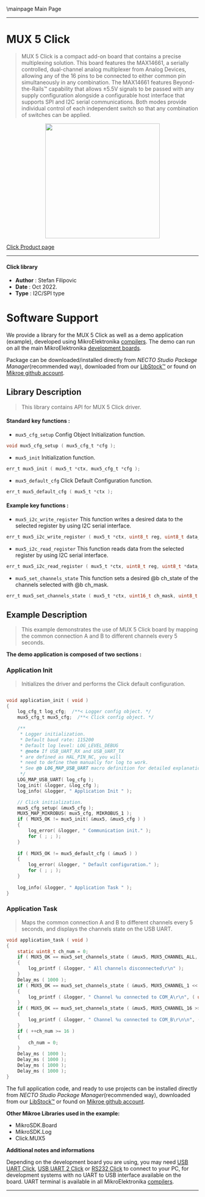 \mainpage Main Page

---
# MUX 5 Click

> MUX 5 Click is a compact add-on board that contains a precise multiplexing solution. This board features the MAX14661, a serially controlled, dual-channel analog multiplexer from Analog Devices, allowing any of the 16 pins to be connected to either common pin simultaneously in any combination. The MAX14661 features Beyond-the-Rails™ capability that allows ±5.5V signals to be passed with any supply configuration alongside a configurable host interface that supports SPI and I2C serial communications. Both modes provide individual control of each independent switch so that any combination of switches can be applied.

<p align="center">
  <img src="https://download.mikroe.com/images/click_for_ide/mux5_click.png" height=300px>
</p>

[Click Product page](https://www.mikroe.com/mux-5-click)

---


#### Click library

- **Author**        : Stefan Filipovic
- **Date**          : Oct 2022.
- **Type**          : I2C/SPI type


# Software Support

We provide a library for the MUX 5 Click
as well as a demo application (example), developed using MikroElektronika
[compilers](https://www.mikroe.com/necto-studio).
The demo can run on all the main MikroElektronika [development boards](https://www.mikroe.com/development-boards).

Package can be downloaded/installed directly from *NECTO Studio Package Manager*(recommended way), downloaded from our [LibStock&trade;](https://libstock.mikroe.com) or found on [Mikroe github account](https://github.com/MikroElektronika/mikrosdk_click_v2/tree/master/clicks).

## Library Description

> This library contains API for MUX 5 Click driver.

#### Standard key functions :

- `mux5_cfg_setup` Config Object Initialization function.
```c
void mux5_cfg_setup ( mux5_cfg_t *cfg );
```

- `mux5_init` Initialization function.
```c
err_t mux5_init ( mux5_t *ctx, mux5_cfg_t *cfg );
```

- `mux5_default_cfg` Click Default Configuration function.
```c
err_t mux5_default_cfg ( mux5_t *ctx );
```

#### Example key functions :

- `mux5_i2c_write_register` This function writes a desired data to the selected register by using I2C serial interface.
```c
err_t mux5_i2c_write_register ( mux5_t *ctx, uint8_t reg, uint8_t data_in );
```

- `mux5_i2c_read_register` This function reads data from the selected register by using I2C serial interface.
```c
err_t mux5_i2c_read_register ( mux5_t *ctx, uint8_t reg, uint8_t *data_out );
```

- `mux5_set_channels_state` This function sets a desired @b ch_state of the channels selected with @b ch_mask.
```c
err_t mux5_set_channels_state ( mux5_t *ctx, uint16_t ch_mask, uint8_t ch_state );
```

## Example Description

> This example demonstrates the use of MUX 5 Click board by mapping the common connection A and B to different channels every 5 seconds.

**The demo application is composed of two sections :**

### Application Init

> Initializes the driver and performs the Click default configuration.

```c

void application_init ( void )
{
    log_cfg_t log_cfg;  /**< Logger config object. */
    mux5_cfg_t mux5_cfg;  /**< Click config object. */

    /** 
     * Logger initialization.
     * Default baud rate: 115200
     * Default log level: LOG_LEVEL_DEBUG
     * @note If USB_UART_RX and USB_UART_TX 
     * are defined as HAL_PIN_NC, you will 
     * need to define them manually for log to work. 
     * See @b LOG_MAP_USB_UART macro definition for detailed explanation.
     */
    LOG_MAP_USB_UART( log_cfg );
    log_init( &logger, &log_cfg );
    log_info( &logger, " Application Init " );

    // Click initialization.
    mux5_cfg_setup( &mux5_cfg );
    MUX5_MAP_MIKROBUS( mux5_cfg, MIKROBUS_1 );
    if ( MUX5_OK != mux5_init( &mux5, &mux5_cfg ) )
    {
        log_error( &logger, " Communication init." );
        for ( ; ; );
    }
    
    if ( MUX5_OK != mux5_default_cfg ( &mux5 ) )
    {
        log_error( &logger, " Default configuration." );
        for ( ; ; );
    }
    
    log_info( &logger, " Application Task " );
}

```

### Application Task

> Maps the common connection A and B to different channels every 5 seconds, and displays the channels state on the USB UART.

```c
void application_task ( void )
{
    static uint8_t ch_num = 0;
    if ( MUX5_OK == mux5_set_channels_state ( &mux5, MUX5_CHANNEL_ALL, MUX5_CHANNEL_STATE_HIGH_Z ) )
    {
        log_printf ( &logger, " All channels disconnected\r\n" );
    }
    Delay_ms ( 1000 );
    if ( MUX5_OK == mux5_set_channels_state ( &mux5, MUX5_CHANNEL_1 << ch_num, MUX5_CHANNEL_STATE_COM_A ) )
    {
        log_printf ( &logger, " Channel %u connected to COM_A\r\n", ( uint16_t ) ( ch_num + 1 ) );
    }
    if ( MUX5_OK == mux5_set_channels_state ( &mux5, MUX5_CHANNEL_16 >> ch_num, MUX5_CHANNEL_STATE_COM_B ) )
    {
        log_printf ( &logger, " Channel %u connected to COM_B\r\n\n", ( uint16_t ) ( 16 - ch_num ) );
    }
    if ( ++ch_num >= 16 )
    {
        ch_num = 0;
    }
    Delay_ms ( 1000 );
    Delay_ms ( 1000 );
    Delay_ms ( 1000 );
    Delay_ms ( 1000 );
}
```

The full application code, and ready to use projects can be installed directly from *NECTO Studio Package Manager*(recommended way), downloaded from our [LibStock&trade;](https://libstock.mikroe.com) or found on [Mikroe github account](https://github.com/MikroElektronika/mikrosdk_click_v2/tree/master/clicks).

**Other Mikroe Libraries used in the example:**

- MikroSDK.Board
- MikroSDK.Log
- Click.MUX5

**Additional notes and informations**

Depending on the development board you are using, you may need
[USB UART Click](https://www.mikroe.com/usb-uart-click),
[USB UART 2 Click](https://www.mikroe.com/usb-uart-2-click) or
[RS232 Click](https://www.mikroe.com/rs232-click) to connect to your PC, for
development systems with no UART to USB interface available on the board. UART
terminal is available in all MikroElektronika
[compilers](https://shop.mikroe.com/compilers).

---
